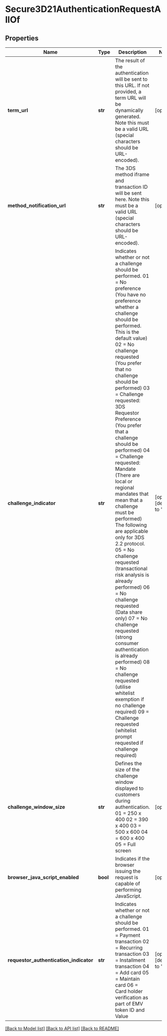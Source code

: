 # Secure3D21AuthenticationRequestAllOf

## Properties
Name | Type | Description | Notes
------------ | ------------- | ------------- | -------------
**term_url** | **str** | The result of the authentication will be sent to this URL. If not provided, a term URL will be dynamically generated. Note this must be a valid URL (special characters should be URL-encoded). | [optional] 
**method_notification_url** | **str** | The 3DS method iframe and transaction ID will be sent here. Note this must be a valid URL (special characters should be URL-encoded). | [optional] 
**challenge_indicator** | **str** | Indicates whether or not a challenge should be performed. 01 &#x3D; No preference (You have no preference whether a challenge should be performed. This is the default value) 02 &#x3D; No challenge requested (You prefer that no challenge should be performed) 03 &#x3D; Challenge requested: 3DS Requestor Preference (You prefer that a challenge should be performed) 04 &#x3D; Challenge requested: Mandate (There are local or regional mandates that mean that a challenge must be performed) The following are applicable only for 3DS 2.2 protocol. 05 &#x3D; No challenge requested (transactional risk analysis is already performed) 06 &#x3D; No challenge requested (Data share only) 07 &#x3D; No challenge requested (strong consumer authentication is already performed) 08 &#x3D; No challenge requested (utilise whitelist exemption if no challenge required) 09 &#x3D; Challenge requested (whitelist prompt requested if challenge required)  | [optional] [default to '01']
**challenge_window_size** | **str** | Defines the size of the challenge window displayed to customers during authentication. 01 &#x3D; 250 x 400 02 &#x3D; 390 x 400 03 &#x3D; 500 x 600 04 &#x3D; 600 x 400 05 &#x3D; Full screen  | [optional] 
**browser_java_script_enabled** | **bool** | Indicates if the browser issuing the request is capable of performing JavaScript. | [optional] 
**requestor_authentication_indicator** | **str** | Indicates whether or not a challenge should be performed. 01 &#x3D; Payment transaction 02 &#x3D; Recurring transaction 03 &#x3D; Installment transaction 04 &#x3D; Add card 05 &#x3D; Maintain card 06 &#x3D; Card holder verification as part of EMV token ID and Value  | [optional] [default to '01']

[[Back to Model list]](../README.md#documentation-for-models) [[Back to API list]](../README.md#documentation-for-api-endpoints) [[Back to README]](../README.md)


